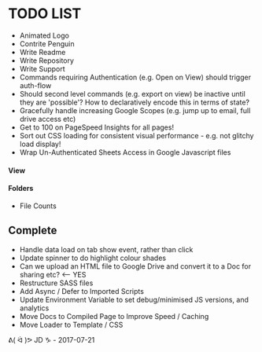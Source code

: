 
TODO LIST 
=========
* Animated Logo
* Contrite Penguin
* Write Readme
* Write Repository
* Write Support
* Commands requiring Authentication (e.g. Open on View) should trigger auth-flow
* Should second level commands (e.g. export on view) be inactive until they are 'possible'? How to declaratively encode this in terms of state?
* Gracefully handle increasing Google Scopes (e.g. jump up to email, full drive access etc)
* Get to 100 on PageSpeed Insights for all pages!
* Sort out CSS loading for consistent visual performance - e.g. not glitchy load display!
* Wrap Un-Authenticated Sheets Access in Google Javascript files

#### View

#### Folders
* File Counts

Complete
--------
* Handle data load on tab show event, rather than click
* Update spinner to do highlight colour shades
* Can we upload an HTML file to Google Drive and convert it to a Doc for sharing etc? <-- YES
* Restructure SASS files
* Add Async / Defer to Imported Scripts
* Update Environment Variable to set debug/minimised JS versions, and analytics
* Move Docs to Compiled Page to Improve Speed / Caching
* Move Loader to Template / CSS

ᕕ( ᐛ )ᕗ JD ♑ - 2017-07-21